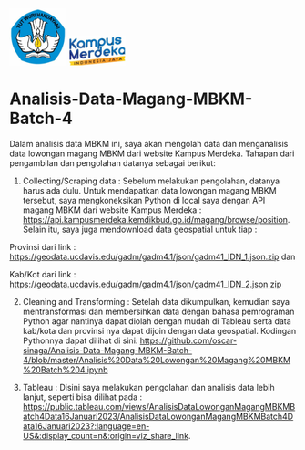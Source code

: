 <img src="logo_kemdikbud.jpeg" alt="kemdikbud" width="100"/> <img src="logo_kampus_merdeka.jpeg" alt="kampus_merdeka" width="100"/>

# Analisis-Data-Magang-MBKM-Batch-4
Dalam analisis data MBKM ini, saya akan mengolah data dan menganalisis data lowongan magang MBKM dari website Kampus Merdeka. Tahapan dari pengambilan dan pengolahan datanya sebagai berikut:

1. Collecting/Scraping data : Sebelum melakukan pengolahan, datanya harus ada dulu. Untuk mendapatkan data lowongan magang MBKM tersebut, saya mengkoneksikan Python di local saya dengan API magang MBKM dari website Kampus Merdeka : https://api.kampusmerdeka.kemdikbud.go.id/magang/browse/position. Selain itu, saya juga mendownload data geospatial untuk tiap :

  Provinsi dari link : https://geodata.ucdavis.edu/gadm/gadm4.1/json/gadm41_IDN_1.json.zip dan 
  
  Kab/Kot dari link : https://geodata.ucdavis.edu/gadm/gadm4.1/json/gadm41_IDN_2.json.zip

2. Cleaning and Transforming : Setelah data dikumpulkan, kemudian saya mentransformasi dan membersihkan data dengan bahasa pemrograman Python agar nantinya dapat diolah dengan mudah di Tableau serta data kab/kota dan provinsi nya dapat dijoin dengan data geospatial.  Kodingan Pythonnya dapat dilihat di sini: https://github.com/oscar-sinaga/Analisis-Data-Magang-MBKM-Batch-4/blob/master/Analisis%20Data%20Lowongan%20Magang%20MBKM%20Batch%204.ipynb

3. Tableau : Disini saya melakukan pengolahan dan analisis data lebih lanjut, seperti bisa dilihat pada : https://public.tableau.com/views/AnalisisDataLowonganMagangMBKMBatch4Data16Januari2023/AnalisisDataLowonganMagangMBKMBatch4Data16Januari2023?:language=en-US&:display_count=n&:origin=viz_share_link.
